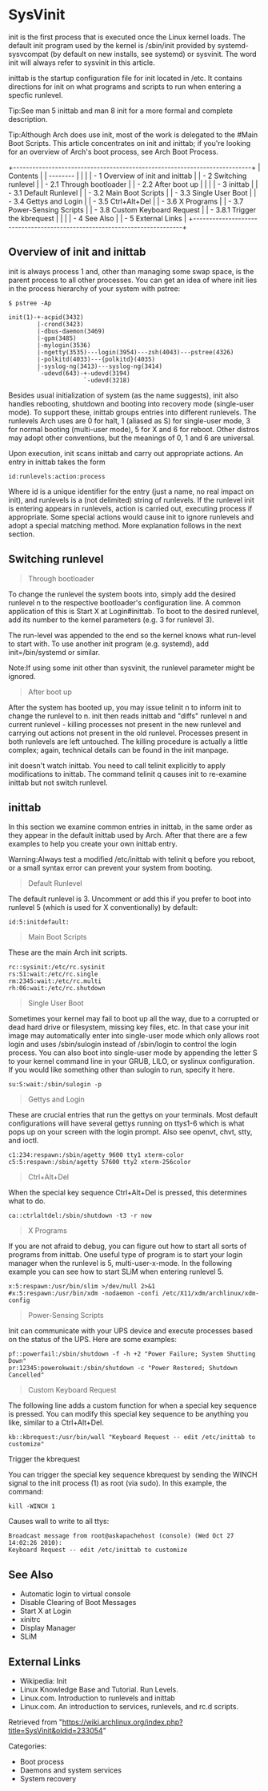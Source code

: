 SysVinit
========

init is the first process that is executed once the Linux kernel loads.
The default init program used by the kernel is /sbin/init provided by
systemd-sysvcompat (by default on new installs, see systemd) or
sysvinit. The word init will always refer to sysvinit in this article.

inittab is the startup configuration file for init located in /etc. It
contains directions for init on what programs and scripts to run when
entering a specfic runlevel.

Tip:See man 5 inittab and man 8 init for a more formal and complete
description.

Tip:Although Arch does use init, most of the work is delegated to the
#Main Boot Scripts. This article concentrates on init and inittab; if
you're looking for an overview of Arch's boot process, see Arch Boot
Process.

+--------------------------------------------------------------------------+
| Contents                                                                 |
| --------                                                                 |
|                                                                          |
| -   1 Overview of init and inittab                                       |
| -   2 Switching runlevel                                                 |
|     -   2.1 Through bootloader                                           |
|     -   2.2 After boot up                                                |
|                                                                          |
| -   3 inittab                                                            |
|     -   3.1 Default Runlevel                                             |
|     -   3.2 Main Boot Scripts                                            |
|     -   3.3 Single User Boot                                             |
|     -   3.4 Gettys and Login                                             |
|     -   3.5 Ctrl+Alt+Del                                                 |
|     -   3.6 X Programs                                                   |
|     -   3.7 Power-Sensing Scripts                                        |
|     -   3.8 Custom Keyboard Request                                      |
|         -   3.8.1 Trigger the kbrequest                                  |
|                                                                          |
| -   4 See Also                                                           |
| -   5 External Links                                                     |
+--------------------------------------------------------------------------+

Overview of init and inittab
----------------------------

init is always process 1 and, other than managing some swap space, is
the parent process to all other processes. You can get an idea of where
init lies in the process hierarchy of your system with pstree:

    $ pstree -Ap

    init(1)-+-acpid(3432)
            |-crond(3423)
            |-dbus-daemon(3469)
            |-gpm(3485)
            |-mylogin(3536)
            |-ngetty(3535)---login(3954)---zsh(4043)---pstree(4326)
            |-polkitd(4033)---{polkitd}(4035)
            |-syslog-ng(3413)---syslog-ng(3414)
            `-udevd(643)-+-udevd(3194)
                         `-udevd(3218)

Besides usual initialization of system (as the name suggests), init also
handles rebooting, shutdown and booting into recovery mode (single-user
mode). To support these, inittab groups entries into different
runlevels. The runlevels Arch uses are 0 for halt, 1 (aliased as S) for
single-user mode, 3 for normal booting (multi-user mode), 5 for X and 6
for reboot. Other distros may adopt other conventions, but the meanings
of 0, 1 and 6 are universal.

Upon execution, init scans inittab and carry out appropriate actions. An
entry in inittab takes the form

    id:runlevels:action:process

Where id is a unique identifier for the entry (just a name, no real
impact on init), and runlevels is a (not delimited) string of runlevels.
If the runlevel init is entering appears in runlevels, action is carried
out, executing process if appropriate. Some special actions would cause
init to ignore runlevels and adopt a special matching method. More
explanation follows in the next section.

Switching runlevel
------------------

> Through bootloader

To change the runlevel the system boots into, simply add the desired
runlevel n to the respective bootloader's configuration line. A common
application of this is Start X at Login#inittab. To boot to the desired
runlevel, add its number to the kernel parameters (e.g. 3 for runlevel
3).

The run-level was appended to the end so the kernel knows what run-level
to start with. To use another init program (e.g. systemd), add
init=/bin/systemd or similar.

Note:If using some init other than sysvinit, the runlevel parameter
might be ignored.

> After boot up

After the system has booted up, you may issue telinit n to inform init
to change the runlevel to n. init then reads inittab and "diffs"
runlevel n and current runlevel - killing processes not present in the
new runlevel and carrying out actions not present in the old runlevel.
Processes present in both runlevels are left untouched. The killing
procedure is actually a little complex; again, technical details can be
found in the init manpage.

init doesn't watch inittab. You need to call telinit explicitly to apply
modifications to inittab. The command telinit q causes init to
re-examine inittab but not switch runlevel.

inittab
-------

In this section we examine common entries in inittab, in the same order
as they appear in the default inittab used by Arch. After that there are
a few examples to help you create your own inittab entry.

Warning:Always test a modified /etc/inittab with telinit q before you
reboot, or a small syntax error can prevent your system from booting.

> Default Runlevel

The default runlevel is 3. Uncomment or add this if you prefer to boot
into runlevel 5 (which is used for X conventionally) by default:

    id:5:initdefault:

> Main Boot Scripts

These are the main Arch init scripts.

    rc::sysinit:/etc/rc.sysinit
    rs:S1:wait:/etc/rc.single
    rm:2345:wait:/etc/rc.multi
    rh:06:wait:/etc/rc.shutdown

> Single User Boot

Sometimes your kernel may fail to boot up all the way, due to a
corrupted or dead hard drive or filesystem, missing key files, etc. In
that case your init image may automatically enter into single-user mode
which only allows root login and uses /sbin/sulogin instead of
/sbin/login to control the login process. You can also boot into
single-user mode by appending the letter S to your kernel command line
in your GRUB, LILO, or syslinux configuration. If you would like
something other than sulogin to run, specify it here.

    su:S:wait:/sbin/sulogin -p

> Gettys and Login

These are crucial entries that run the gettys on your terminals. Most
default configurations will have several gettys running on ttys1-6 which
is what pops up on your screen with the login prompt. Also see openvt,
chvt, stty, and ioctl.

    c1:234:respawn:/sbin/agetty 9600 tty1 xterm-color
    c5:5:respawn:/sbin/agetty 57600 tty2 xterm-256color

> Ctrl+Alt+Del

When the special key sequence Ctrl+Alt+Del is pressed, this determines
what to do.

    ca::ctrlaltdel:/sbin/shutdown -t3 -r now

> X Programs

If you are not afraid to debug, you can figure out how to start all
sorts of programs from inittab. One useful type of program is to start
your login manager when the runlevel is 5, multi-user-x-mode. In the
following example you can see how to start SLiM when entering runlevel
5.

    x:5:respawn:/usr/bin/slim >/dev/null 2>&1
    #x:5:respawn:/usr/bin/xdm -nodaemon -confi /etc/X11/xdm/archlinux/xdm-config

> Power-Sensing Scripts

Init can communicate with your UPS device and execute processes based on
the status of the UPS. Here are some examples:

    pf::powerfail:/sbin/shutdown -f -h +2 "Power Failure; System Shutting Down"
    pr:12345:powerokwait:/sbin/shutdown -c "Power Restored; Shutdown Cancelled"

> Custom Keyboard Request

The following line adds a custom function for when a special key
sequence is pressed. You can modify this special key sequence to be
anything you like, similar to a Ctrl+Alt+Del.

    kb::kbrequest:/usr/bin/wall "Keyboard Request -- edit /etc/inittab to customize"

Trigger the kbrequest

You can trigger the special key sequence kbrequest by sending the WINCH
signal to the init process (1) as root (via sudo). In this example, the
command:

    kill -WINCH 1

Causes wall to write to all ttys:

    Broadcast message from root@askapachehost (console) (Wed Oct 27 14:02:26 2010):
    Keyboard Request -- edit /etc/inittab to customize

See Also
--------

-   Automatic login to virtual console
-   Disable Clearing of Boot Messages
-   Start X at Login
-   xinitrc
-   Display Manager
-   SLiM

External Links
--------------

-   Wikipedia: Init
-   Linux Knowledge Base and Tutorial. Run Levels.
-   Linux.com. Introduction to runlevels and inittab
-   Linux.com. An introduction to services, runlevels, and rc.d scripts.

Retrieved from
"https://wiki.archlinux.org/index.php?title=SysVinit&oldid=233054"

Categories:

-   Boot process
-   Daemons and system services
-   System recovery
